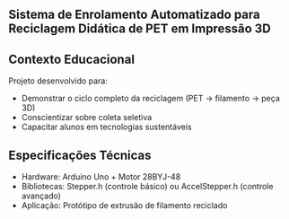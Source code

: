 ## Sistema de Enrolamento Automatizado para Reciclagem Didática de PET em Impressão 3D

## Contexto Educacional 
Projeto desenvolvido para:
- Demonstrar o ciclo completo da reciclagem (PET → filamento → peça 3D)
- Conscientizar sobre coleta seletiva
- Capacitar alunos em tecnologias sustentáveis

## Especificações Técnicas
- Hardware: Arduino Uno + Motor 28BYJ-48
- Bibliotecas: Stepper.h (controle básico) ou AccelStepper.h (controle avançado)
- Aplicação: Protótipo de extrusão de filamento reciclado
